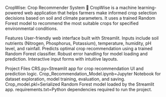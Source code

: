 CropWise: Crop Recommender System 🌱
CropWise is a machine learning-powered web application that helps farmers make informed crop selection decisions based on soil and climate parameters. It uses a trained Random Forest model to recommend the most suitable crops for specified environmental conditions.

Features
User-friendly web interface built with Streamlit.
Inputs include soil nutrients (Nitrogen, Phosphorus, Potassium), temperature, humidity, pH level, and rainfall.
Predicts optimal crop recommendation using a trained Random Forest classifier.
Robust error handling for model loading and prediction.
Interactive input forms with intuitive layouts.

Project Files
CRS.py=Streamlit app for crop recommendation UI and prediction logic.
Crop_Recommendation_Model.ipynb=Jupyter Notebook for dataset exploration, model training, evaluation, and saving.
Crop_model.pkl=Serialized Random Forest model loaded by the Streamlit app.
requirements.txt=Python dependencies required to run the project.
